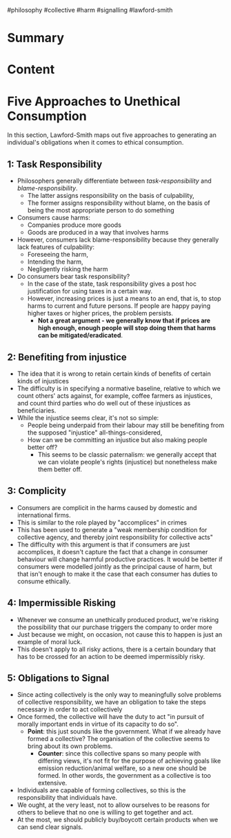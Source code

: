 #philosophy #collective #harm #signalling #lawford-smith
# Summary
# Content
# Five Approaches to Unethical Consumption
In this section, Lawford-Smith maps out five approaches to generating an individual's obligations when it comes to ethical consumption.
## 1: Task Responsibility
- Philosophers generally differentiate between *task-responsibility* and *blame-responsibility*.
	- The latter assigns responsibility on the basis of culpability,
	- The former assigns responsibility without blame, on the basis of being the most appropriate person to do something
- Consumers cause harms:
	- Companies produce more goods
	- Goods are produced in a way that involves harms
- However, consumers lack blame-responsibility because they generally lack features of culpability:
	- Foreseeing the harm,
	- Intending the harm,
	- Negligently risking the harm
- Do consumers bear task responsibility?
	- In the case of the state, task responsibility gives a post hoc justification for using taxes in a certain way.
	- However, increasing prices is just a means to an end, that is, to stop harms to current and future persons. If people are happy paying higher taxes or higher prices, the problem persists.
		- **Not a great argument - we generally know that if prices are high enough, enough people will stop doing them that harms can be mitigated/eradicated**.
## 2: Benefiting from injustice
- The idea that it is wrong to retain certain kinds of benefits of certain kinds of injustices
- The difficulty is in specifying a normative baseline, relative to which we count others' acts against, for example, coffee farmers as injustices, and count third parties who do well out of these injustices as beneficiaries.
- While the injustice seems clear, it's not so simple:
	- People being underpaid from their labour may still be benefiting from the supposed "injustice" all-things-considered,
	- How can we be committing an injustice but also making people better off?
		- This seems to be classic paternalism: we generally accept that we can violate people's rights (injustice) but nonetheless make them better off.
## 3: Complicity
- Consumers are complicit in the harms caused by domestic and international firms.
- This is similar to the role played by "accomplices" in crimes
- This has been used to generate a "weak membership condition for collective agency, and thereby joint responsibility for collective acts"
- The difficulty with this argument is that if consumers are just accomplices, it doesn't capture the fact that a change in consumer behaviour will change harmful productive practices. It would be better if consumers were modelled jointly as the principal cause of harm, but that isn't enough to make it the case that each consumer has duties to consume ethically.
## 4: Impermissible Risking
- Whenever we consume an unethically produced product, we're risking the possibility that our purchase triggers the company to order more
- Just because we might, on occasion, not cause this to happen is just an example of moral luck.
- This doesn't apply to all risky actions, there is a certain boundary that has to be crossed for an action to be deemed impermissibly risky.
## 5: Obligations to Signal
- Since acting collectively is the only way to meaningfully solve problems of collective responsibility, we have an obligation to take the steps necessary in order to act collectively
- Once formed, the collective will have the duty to act "in pursuit of morally important ends in virtue of its capacity to do so".
	- **Point**: this just sounds like the government. What if we already have formed a collective? The organisation of the collective seems to bring about its own problems.
		- **Counter**: since this collective spans so many people with differing views, it's not fit for the purpose of achieving goals like emission reduction/animal welfare, so a new one should be formed. In other words, the government as a collective is too extensive.
- Individuals are capable of forming collectives, so this is the responsibility that individuals have.
- We ought, at the very least, not to allow ourselves to be reasons for others to believe that no one is willing to get together and act.
- At the most, we should publicly buy/boycott certain products when we can send clear signals.